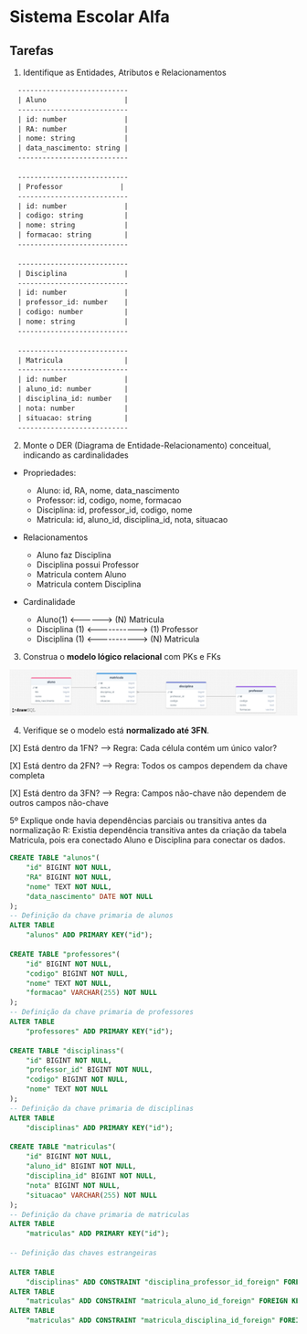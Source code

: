 # Sistema Escolar Alfa

## Tarefas

1. Identifique as Entidades, Atributos e Relacionamentos

  ```txt
    ---------------------------
    | Aluno                   |
    ---------------------------
    | id: number              |
    | RA: number              |
    | nome: string            |
    | data_nascimento: string |
    ---------------------------

    ---------------------------
    | Professor              |
    ---------------------------
    | id: number              |
    | codigo: string          |
    | nome: string            |
    | formacao: string        |
    ---------------------------

    ---------------------------
    | Disciplina              |
    ---------------------------
    | id: number              |
    | professor_id: number    |
    | codigo: number          |
    | nome: string            |
    ---------------------------

    ---------------------------
    | Matricula               |
    ---------------------------
    | id: number              |
    | aluno_id: number        |
    | disciplina_id: number   |
    | nota: number            |
    | situacao: string        |
    ---------------------------
  ```

2. Monte o DER (Diagrama de Entidade-Relacionamento) conceitual, indicando as cardinalidades

  - Propriedades:
    - Aluno: id, RA, nome, data_nascimento
    - Professor: id, codigo, nome, formacao
    - Disciplina: id, professor_id, codigo, nome
    - Matricula: id, aluno_id, disciplina_id, nota, situacao

  - Relacionamentos
    - Aluno faz Disciplina
    - Disciplina possui Professor
    - Matricula contem Aluno
    - Matricula contem Disciplina

  - Cardinalidade
    - Aluno(1) <------> (N) Matricula
    - Disciplina (1) <-----------> (1) Professor
    - Disciplina (1) <-----------> (N) Matricula

3. Construa o **modelo lógico relacional** com PKs e FKs

  ![SQL Sistema Escolar Alfa](../../public/drawSQL-escola.png)

4. Verifique se o modelo está **normalizado até 3FN**.

  [X] Está dentro da 1FN?
    --> Regra: Cada célula contém um único valor?

  [X] Está dentro da 2FN?
      --> Regra: Todos os campos dependem da chave completa

  [X] Está dentro da 3FN?
      --> Regra: Campos não-chave não dependem de outros campos não-chave

5º Explique onde havia dependências parciais ou transitiva antes da normalização
  R: Existia dependência transitiva antes da criação da tabela Matricula, pois era conectado Aluno e Disciplina para conectar os dados.

```sql
CREATE TABLE "alunos"(
    "id" BIGINT NOT NULL,
    "RA" BIGINT NOT NULL,
    "nome" TEXT NOT NULL,
    "data_nascimento" DATE NOT NULL
);
-- Definição da chave primaria de alunos
ALTER TABLE
    "alunos" ADD PRIMARY KEY("id");

CREATE TABLE "professores"(
    "id" BIGINT NOT NULL,
    "codigo" BIGINT NOT NULL,
    "nome" TEXT NOT NULL,
    "formacao" VARCHAR(255) NOT NULL
);
-- Definição da chave primaria de professores
ALTER TABLE
    "professores" ADD PRIMARY KEY("id");

CREATE TABLE "disciplinass"(
    "id" BIGINT NOT NULL,
    "professor_id" BIGINT NOT NULL,
    "codigo" BIGINT NOT NULL,
    "nome" TEXT NOT NULL
);
-- Definição da chave primaria de disciplinas
ALTER TABLE
    "disciplinas" ADD PRIMARY KEY("id");

CREATE TABLE "matriculas"(
    "id" BIGINT NOT NULL,
    "aluno_id" BIGINT NOT NULL,
    "disciplina_id" BIGINT NOT NULL,
    "nota" BIGINT NOT NULL,
    "situacao" VARCHAR(255) NOT NULL
);
-- Definição da chave primaria de matriculas
ALTER TABLE
    "matriculas" ADD PRIMARY KEY("id");

-- Definição das chaves estrangeiras

ALTER TABLE
    "disciplinas" ADD CONSTRAINT "disciplina_professor_id_foreign" FOREIGN KEY("professor_id") REFERENCES "professores"("id");
ALTER TABLE
    "matriculas" ADD CONSTRAINT "matricula_aluno_id_foreign" FOREIGN KEY("aluno_id") REFERENCES "alunos"("id");
ALTER TABLE
    "matriculas" ADD CONSTRAINT "matricula_disciplina_id_foreign" FOREIGN KEY("disciplina_id") REFERENCES "disciplinas"("id");
```
